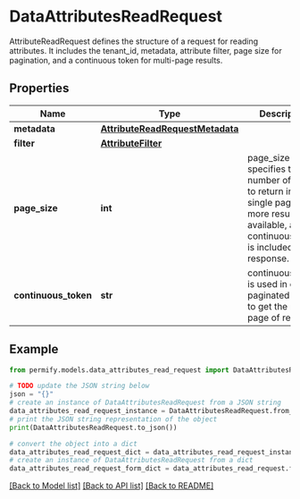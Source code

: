 # DataAttributesReadRequest

AttributeReadRequest defines the structure of a request for reading attributes. It includes the tenant_id, metadata, attribute filter, page size for pagination, and a continuous token for multi-page results.

## Properties

Name | Type | Description | Notes
------------ | ------------- | ------------- | -------------
**metadata** | [**AttributeReadRequestMetadata**](AttributeReadRequestMetadata.md) |  | [optional] 
**filter** | [**AttributeFilter**](AttributeFilter.md) |  | [optional] 
**page_size** | **int** | page_size specifies the number of results to return in a single page. If more results are available, a continuous_token is included in the response. | [optional] 
**continuous_token** | **str** | continuous_token is used in case of paginated reads to get the next page of results. | [optional] 

## Example

```python
from permify.models.data_attributes_read_request import DataAttributesReadRequest

# TODO update the JSON string below
json = "{}"
# create an instance of DataAttributesReadRequest from a JSON string
data_attributes_read_request_instance = DataAttributesReadRequest.from_json(json)
# print the JSON string representation of the object
print(DataAttributesReadRequest.to_json())

# convert the object into a dict
data_attributes_read_request_dict = data_attributes_read_request_instance.to_dict()
# create an instance of DataAttributesReadRequest from a dict
data_attributes_read_request_form_dict = data_attributes_read_request.from_dict(data_attributes_read_request_dict)
```
[[Back to Model list]](../README.md#documentation-for-models) [[Back to API list]](../README.md#documentation-for-api-endpoints) [[Back to README]](../README.md)


